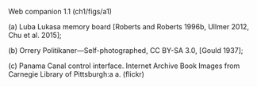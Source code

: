 Web companion 1.1 (ch1/figs/a1)

(a) Luba Lukasa memory board [Roberts and Roberts 1996b, Ullmer 2012,
Chu et al. 2015]; 

(b) Orrery Politikaner—Self-photographed, CC BY-SA 3.0,
[Gould 1937]; 

(c) Panama Canal control interface. Internet Archive Book
Images from Carnegie Library of Pittsburgh:a
a. (flickr)
